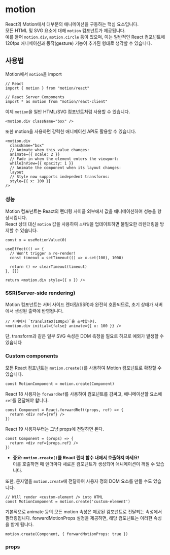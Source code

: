 # motion
  React의 Motion에서 대부분의 애니메이션을 구동하는 핵심 요소입니다.  
  모든 HTML 및 SVG 요소에 대해 `motion` 컴포넌트가 제공됩니다.  
  예를 들어 `motion.div`, `motion.circle` 등이 있으며, 이는 일반적인 React 컴포넌트에  
  120fps 애니메이션과 동작(gesture) 기능이 추가된 형태로 생각할 수 있습니다.


## 사용법

Motion에서 `motion`을 import
```tsx
// React
import { motion } from "motion/react"

// React Server Components
import * as motion from "motion/react-client"
```
이제 `motion`을 일반 HTML/SVG 컴포넌트처럼 사용할 수 있습니다.

```tsx
<motion.div className="box" />
```
또한 motion을 사용하면 강력한 애니메이션 API도 활용할 수 있습니다.
```tsx
<motion.div
  className="box"
  // Animate when this value changes:
  animate={{ scale: 2 }}
  // Fade in when the element enters the viewport:
  whileInView={{ opacity: 1 }}
  // Animate the component when its layout changes:
  layout
  // Style now supports indepedent transforms:
  style={{ x: 100 }}
/>
```

### 성능
Motion 컴포넌트는 React의 렌더링 사이클 외부에서 값을 애니메이션하여 성능을 향상시킵니다.  
React 상태 대신 `motion` 값을 사용하여 `스타일`을 업데이트하면 불필요한 리렌더링을 방지할 수 있습니다.  
```tsx
const x = useMotionValue(0)

useEffect(() => {
  // Won't trigger a re-render!
  const timeout = setTimeout(() => x.set(100), 1000)

  return () => clearTimeout(timeout)
}, [])

return <motion.div style={{ x }} />
```

### SSR(Server-side rendering)
Motion 컴포넌트는 서버 사이드 렌더링(SSR)과 완전히 호환되므로, 초기 상태가 서버에서 생성된 출력에 반영됩니다.  

```tsx
// 서버에서 `translateX(100px)`을 출력합니다.
<motion.div initial={false} animate={{ x: 100 }} />
```
단, transform과 같은 일부 SVG 속성은 DOM 측정을 필요로 하므로 예외가 발생할 수 있습니다

### Custom components
모든 React 컴포넌트는 `motion.create()`를 사용하여 Motion 컴포넌트로 확장할 수 있습니다.
```tsx
const MotionComponent = motion.create(Component)
```

React 18 사용자는 `forwardRef`를 사용하여 컴포넌트를 감싸고, 애니메이션할 요소에 `ref`를 전달해야 합니다.
```tsx
const Component = React.forwardRef((props, ref) => {
  return <div ref={ref} />
})
```

React 19 사용자부터는 그냥 props에 전달하면 된다.
```tsx
const Component = (props) => {
  return <div ref={props.ref} />
})
```
- **중요: `motion.create()`를 React 렌더 함수 내에서 호출하지 마세요!**  
  이를 호출하면 매 렌더마다 새로운 컴포넌트가 생성되어 애니메이션이 깨질 수 있습니다.

또한, 문자열을 `motion.create`에 전달하여 사용자 정의 DOM 요소를 만들 수도 있습니다.
```tsx
// Will render <custom-element /> into HTML
const MotionComponent = motion.create('custom-element')

```
기본적으로 animate 등의 모든 motion 속성은 제공된 컴포넌트로 전달되는 속성에서 필터링됩니다. forwardMotionProps 설정을 제공하면, 해당 컴포넌트는 이러한 속성을 받게 됩니다.

```tsx
motion.create(Component, { forwardMotionProps: true })
```

### props



